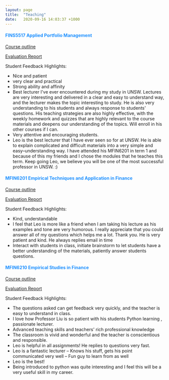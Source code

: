 ```yaml
---
layout: page
title:  "Teaching"
date:   2020-09-16 14:03:37 +1000
---
```


<h4 style="color:DodgerBlue">FINS5517 Applied Portfolio Management</h4>

<a href="https://www.business.unsw.edu.au/degrees-courses/course-outlines/archives/FINS5517-2021-T3#staff-contact-details">Course outline</a>

<a href="2021_term_3_individual_report_fins5517_applied_portfolio_mgt.pdf">Evaluation Report</a>

Student Feedback Highlights:

- Nice and patient
- very clear and practical
- Strong ability and affinity
- Best lecturer I've ever encountered during my study in UNSW. Lectures are very interesting and delivered in a clear and easy to understand way, and the lecturer makes the topic interesting to study. He is also very understanding to his students and always response to students' questions. His teaching strategies are also highly effective, with the weekly homework and quizzes that are highly relevant to the course materials and deepens our understanding of the topics. Will enroll in his other courses if I can.
- Very attentive and encouraging students.
- Leo is the best lecturer that I have ever seen so for at UNSW. He is able to explain complicated and difficult materials into a very simple and easy–understanding way. I have attended his MFIN6201 in term 1 and because of this my friends and I chose the modules that he teaches this term. Keep going Leo, we believe you will be one of the most successful professor in UNSW. :)

<h4 style="color:DodgerBlue">MFIN6201 Empirical Techniques and Application in Finance</h4>

<a href="https://www.business.unsw.edu.au/degrees-courses/course-outlines/archives/MFIN6201-2021-T2#staff-contact-details">Course outline</a>

<a href="2021_term_2_individual_report_mfin6201_empirical_tech.pdf">Evaluation Report</a>

Student Feedback Highlights:

- Kind, understandable
- I feel that Leo is more like a friend when I am taking his lecture as his examples and tone are very humorous. I really appreciate that you could answer all of my questions which helps me a lot. Thank you. He is very patient and kind. He always replies email in time 
- Interact with students in class, initiate brainstorm to let students have a better understanding of the materials, patiently answer students questions.

<h4 style="color:DodgerBlue">MFIN6210 Empirical Studies in Finance </h4>

<a href="https://www.business.unsw.edu.au/degrees-courses/course-outlines/archives/MFIN6210-2020-T3#staff-contact-details">Course outline</a>

<a href="2020_term_3_course_report_mfin6210_empirical_studies_in_finance_28afe270_35f7_496d_96a3_5626d990995den_us.pdf">Evaluation Report</a>

Student Feedback Highlights:
- The questions asked can get feedback very quickly, and the teacher is easy to understand in class.
- I love how Professor Liu is so patient with his students Python learning , passionate lecturer.
- Advanced teaching skills and teachers' rich professional knowledge
- The classroom is vivid and wonderful and the teacher is conscientious and responsible.
- Leo is helpful in all assignments! He replies to questions very fast.
- Leo is a fantastic lecturer – Knows his stuff, gets his point communicated very well
– Fun guy to learn from as well
- Leo is the best!
- Being introduced to python was quite interesting and I feel this will be a very useful skill in my career.
